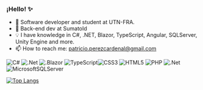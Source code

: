 ### ¡Hello! ✨

- 🌱 Software developer and student at UTN-FRA.
- 💎 Back-end dev at SumatoId
- 💡 I have knowledge in C#, .NET, Blazor, TypeScript, Angular, SQLServer, Unity Engine and more.
- 📫 How to reach me: patricio.perezcardenal@gmail.com

![C#](https://img.shields.io/badge/c%23-%23239120.svg?style=for-the-badge&logo=c-sharp&logoColor=white) ![.Net](https://img.shields.io/badge/.NET-5C2D91?style=for-the-badge&logo=.net&logoColor=white) ![.Blazor](https://img.shields.io/badge/Blazor-#512BD4?style=for-the-badge&logo=Blazor&logoColor=white) ![TypeScript](https://img.shields.io/badge/typescript-%23007ACC.svg?style=for-the-badge&logo=typescript&logoColor=white)![CSS3](https://img.shields.io/badge/css3-%231572B6.svg?style=for-the-badge&logo=css3&logoColor=white) ![HTML5](https://img.shields.io/badge/html5-%23E34F26.svg?style=for-the-badge&logo=html5&logoColor=white) ![PHP](https://img.shields.io/badge/php-%23777BB4.svg?style=for-the-badge&logo=php&logoColor=white)  ![.Net](https://img.shields.io/badge/.NET-5C2D91?style=for-the-badge&logo=.net&logoColor=white) ![MicrosoftSQLServer](https://img.shields.io/badge/Microsoft%20SQL%20Sever-CC2927?style=for-the-badge&logo=microsoft%20sql%20server&logoColor=white)  

[![Top Langs](https://github-readme-stats.vercel.app/api/top-langs/?username=p4ttt0&hide=C&layout=compact)](https://github.com/anuraghazra/github-readme-stats)

